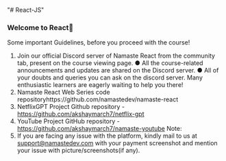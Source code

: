 "# React-JS"

### Welcome to React🚀

Some important Guidelines, before you proceed with the course!

1. Join our official Discord server of Namaste React from the community tab,
   present on the course viewing page.
   ● All the course-related announcements and updates are shared on the
   Discord server.
   ● All of your doubts and queries you can ask on the discord server. Many
   enthusiastic learners are eagerly waiting to help you there!
2. Namaste React Web Series code repositoryhttps://github.com/namastedev/namaste-react
3. NetflixGPT Project Github repository -
   https://github.com/akshaymarch7/netflix-gpt
4. YouTube Project GitHub repository -
   https://github.com/akshaymarch7/namaste-youtube
   Note:
5. If you are facing any issue with the platform, kindly mail to us at
   support@namastedev.com with your payment screenshot and mention your
   issue with picture/screenshots(if any).
